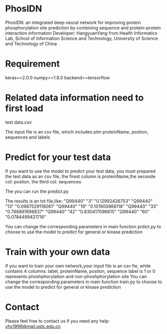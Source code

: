 # PhosIDN
PhosIDN: an integrated deep neural network for improving protein phosphorylation site prediction by combining sequence and protein–protein interaction information Developer: HangyuanYang from Health Informatics Lab, School of Information Science and Technology, University of Science and Technology of China
# Requirement
keras==2.0.0
numpy>=1.8.0
backend==tensorflow
# Related data information need to first load
test data.csv

The input file is an csv file, which includes ptm proteinName, postion, sequences and labels
# Predict for your test data
If you want to use the model to predict your test data, you must prepared the test data as an csv file, the firest column is
proteinName,the seconde col: postion, the third col: sequences

The you can run the predict.py

The results is an txt file,like: "Q99440" "3" "0.12992426753" "Q99440" "13" "0.0967529118061" "Q99440" "19" "0.101900868118" "Q99440" "33" "0.786891698837" "Q99440" "42" "0.830417096615" "Q99440" "60" "0.0784499421716"

You can change the corresponding parameters in main function prdict.py to choose to use the model to predict for general or kinase prediction
# Train with your own data
If you want to train your own network,your input file is an csv fie, while contains 4 columns: label, proteinName, postion, sequence label is 1 or 0 represents phoshphorylation and non-phoshphorylation site You can change the corresponding parameters in main function train.py to choose to use the model to predict for general or kinase prediction
# Contact
Please feel free to contact us if you need any help: yhy1996@mail.ustc.edu.cn
